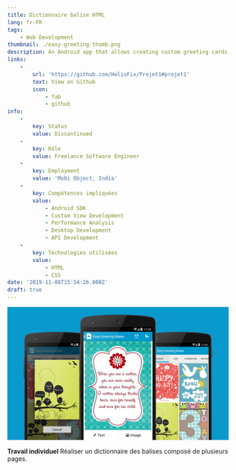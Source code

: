```yaml
---
title: Dictionnaire balise HTML
lang: fr-FR
tags:
    - Web Development
thumbnail: ./easy-greeting-thumb.png
description: An Android app that allows creating custom greeting cards.
links:
    -
        url: 'https://github.com/HelixFix/Projet1#projet1'
        text: View on Github
        icon:
            - fab
            - github
info:
    -
        key: Status
        value: Discontinued
    -
        key: Rôle
        value: Freelance Software Engineer
    -
        key: Employment
        value: 'Mobi Object, India'
    -
        key: Compétences impliquées
        value:
            - Android SDK
            - Custom View Development
            - Performance Analysis
            - Desktop Development
            - API Development
    -
        key: Technologies utilisées
        value:
            - HTML
            - CSS
date: '2019-11-08T15:54:26.000Z'
draft: true
---
```

![An image](/easy-greeting.png)

**Travail individuel** Réaliser un dictionnaire des balises composé de plusieurs pages.
